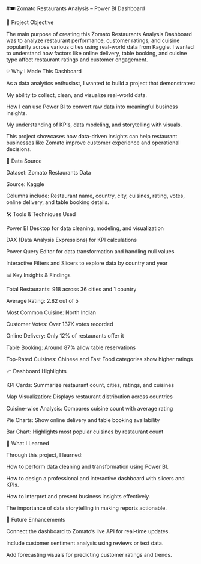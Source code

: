 #🍽️ Zomato Restaurants Analysis – Power BI Dashboard

🎯 Project Objective

The main purpose of creating this Zomato Restaurants Analysis Dashboard was to analyze restaurant performance, customer ratings, and cuisine popularity across various cities using real-world data from Kaggle.
I wanted to understand how factors like online delivery, table booking, and cuisine type affect restaurant ratings and customer engagement.

💡 Why I Made This Dashboard

As a data analytics enthusiast, I wanted to build a project that demonstrates:

My ability to collect, clean, and visualize real-world data.

How I can use Power BI to convert raw data into meaningful business insights.

My understanding of KPIs, data modeling, and storytelling with visuals.

This project showcases how data-driven insights can help restaurant businesses like Zomato improve customer experience and operational decisions.

🧾 Data Source

Dataset: Zomato Restaurants Data

Source: Kaggle

Columns include: Restaurant name, country, city, cuisines, rating, votes, online delivery, and table booking details.

🛠️ Tools & Techniques Used

Power BI Desktop for data cleaning, modeling, and visualization

DAX (Data Analysis Expressions) for KPI calculations

Power Query Editor for data transformation and handling null values

Interactive Filters and Slicers to explore data by country and year

📊 Key Insights & Findings

Total Restaurants: 918 across 36 cities and 1 country

Average Rating: 2.82 out of 5

Most Common Cuisine: North Indian

Customer Votes: Over 137K votes recorded

Online Delivery: Only 12% of restaurants offer it

Table Booking: Around 87% allow table reservations

Top-Rated Cuisines: Chinese and Fast Food categories show higher ratings

📈 Dashboard Highlights

KPI Cards: Summarize restaurant count, cities, ratings, and cuisines

Map Visualization: Displays restaurant distribution across countries

Cuisine-wise Analysis: Compares cuisine count with average rating

Pie Charts: Show online delivery and table booking availability

Bar Chart: Highlights most popular cuisines by restaurant count

🧠 What I Learned

Through this project, I learned:

How to perform data cleaning and transformation using Power BI.

How to design a professional and interactive dashboard with slicers and KPIs.

How to interpret and present business insights effectively.

The importance of data storytelling in making reports actionable.

🚀 Future Enhancements

Connect the dashboard to Zomato’s live API for real-time updates.

Include customer sentiment analysis using reviews or text data.

Add forecasting visuals for predicting customer ratings and trends.
